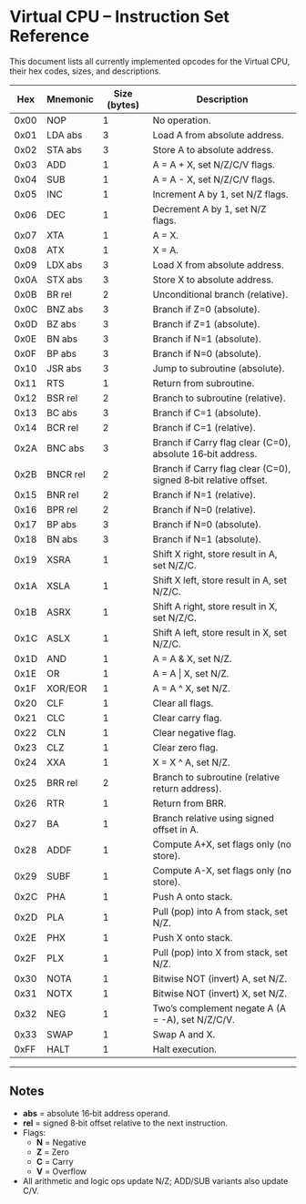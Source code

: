 # Virtual CPU – Instruction Set Reference

This document lists all currently implemented opcodes for the Virtual CPU, their hex codes, sizes, and descriptions.

| Hex  | Mnemonic | Size (bytes) | Description |
|------|----------|--------------|-------------|
| 0x00 | NOP      | 1  | No operation. |
| 0x01 | LDA abs  | 3  | Load A from absolute address. |
| 0x02 | STA abs  | 3  | Store A to absolute address. |
| 0x03 | ADD      | 1  | A = A + X, set N/Z/C/V flags. |
| 0x04 | SUB      | 1  | A = A - X, set N/Z/C/V flags. |
| 0x05 | INC      | 1  | Increment A by 1, set N/Z flags. |
| 0x06 | DEC      | 1  | Decrement A by 1, set N/Z flags. |
| 0x07 | XTA      | 1  | A = X. |
| 0x08 | ATX      | 1  | X = A. |
| 0x09 | LDX abs  | 3  | Load X from absolute address. |
| 0x0A | STX abs  | 3  | Store X to absolute address. |
| 0x0B | BR rel   | 2  | Unconditional branch (relative). |
| 0x0C | BNZ abs  | 3  | Branch if Z=0 (absolute). |
| 0x0D | BZ abs   | 3  | Branch if Z=1 (absolute). |
| 0x0E | BN abs   | 3  | Branch if N=1 (absolute). |
| 0x0F | BP abs   | 3  | Branch if N=0 (absolute). |
| 0x10 | JSR abs  | 3  | Jump to subroutine (absolute). |
| 0x11 | RTS      | 1  | Return from subroutine. |
| 0x12 | BSR rel  | 2  | Branch to subroutine (relative). |
| 0x13 | BC abs   | 3  | Branch if C=1 (absolute). |
| 0x14 | BCR rel  | 2  | Branch if C=1 (relative). |
| 0x2A | BNC  abs  | 3 | Branch if Carry flag clear (C=0), absolute 16‑bit address. |
| 0x2B | BNCR rel  | 2 | Branch if Carry flag clear (C=0), signed 8‑bit relative offset. |
| 0x15 | BNR rel  | 2  | Branch if N=1 (relative). |
| 0x16 | BPR rel  | 2  | Branch if N=0 (relative). |
| 0x17 | BP abs   | 3  | Branch if N=0 (absolute). |
| 0x18 | BN abs   | 3  | Branch if N=1 (absolute). |
| 0x19 | XSRA     | 1  | Shift X right, store result in A, set N/Z/C. |
| 0x1A | XSLA     | 1  | Shift X left, store result in A, set N/Z/C. |
| 0x1B | ASRX     | 1  | Shift A right, store result in X, set N/Z/C. |
| 0x1C | ASLX     | 1  | Shift A left, store result in X, set N/Z/C. |
| 0x1D | AND      | 1  | A = A & X, set N/Z. |
| 0x1E | OR       | 1  | A = A \| X, set N/Z. |
| 0x1F | XOR/EOR  | 1  | A = A ^ X, set N/Z. |
| 0x20 | CLF      | 1  | Clear all flags. |
| 0x21 | CLC      | 1  | Clear carry flag. |
| 0x22 | CLN      | 1  | Clear negative flag. |
| 0x23 | CLZ      | 1  | Clear zero flag. |
| 0x24 | XXA      | 1  | X = X ^ A, set N/Z. |
| 0x25 | BRR rel  | 2  | Branch to subroutine (relative return address). |
| 0x26 | RTR      | 1  | Return from BRR. |
| 0x27 | BA       | 1  | Branch relative using signed offset in A. |
| 0x28 | ADDF     | 1  | Compute A+X, set flags only (no store). |
| 0x29 | SUBF     | 1  | Compute A-X, set flags only (no store). |
| 0x2C | PHA       | 1 | Push A onto stack. |
| 0x2D | PLA       | 1 | Pull (pop) into A from stack, set N/Z. |
| 0x2E | PHX       | 1 | Push X onto stack. |
| 0x2F | PLX       | 1 | Pull (pop) into X from stack, set N/Z. |
| 0x30 | NOTA      | 1 | Bitwise NOT (invert) A, set N/Z. |
| 0x31 | NOTX      | 1 | Bitwise NOT (invert) X, set N/Z. |
| 0x32 | NEG       | 1 | Two’s complement negate A (A = -A), set N/Z/C/V. |
| 0x33 | SWAP      | 1 | Swap A and X. |
| 0xFF | HALT     | 1  | Halt execution. |

---

## Notes
- **abs** = absolute 16‑bit address operand.
- **rel** = signed 8‑bit offset relative to the next instruction.
- Flags:  
  - **N** = Negative  
  - **Z** = Zero  
  - **C** = Carry  
  - **V** = Overflow
- All arithmetic and logic ops update N/Z; ADD/SUB variants also update C/V.

